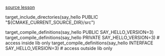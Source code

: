 [source lesson](https://www.youtube.com/watch?v=SYgESCQeGJY)

target_include_directories(say_hello PUBLIC "${CMAKE_CURRENT_SOURCE_DIR}/src")

target_compile_definitions(say_hello PUBLIC SAY_HELLO_VERSION=3)
target_compile_definitions(say_hello PRIVATE SAY_HELLO_VERSION=3) # access inside lib only
target_compile_definitions(say_hello INTERFACE SAY_HELLO_VERSION=3) # access outside lib only